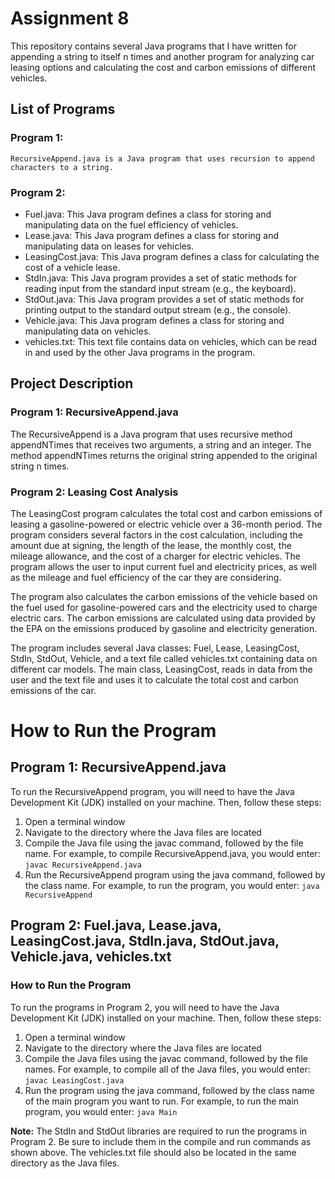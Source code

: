 # Assignment 8

This repository contains several Java programs that I have written for appending a string to itself n times and another program for analyzing car leasing options and calculating the cost and carbon emissions of different vehicles.

## List of Programs

### Program 1: 
    RecursiveAppend.java is a Java program that uses recursion to append characters to a string.

### Program 2: 
   - Fuel.java: This Java program defines a class for storing and manipulating data on the fuel efficiency of vehicles.
   - Lease.java: This Java program defines a class for storing and manipulating data on leases for vehicles.
   - LeasingCost.java: This Java program defines a class for calculating the cost of a vehicle lease.
   - StdIn.java: This Java program provides a set of static methods for reading input from the standard input stream (e.g., the keyboard).
   - StdOut.java: This Java program provides a set of static methods for printing output to the standard output stream (e.g., the console).
   - Vehicle.java: This Java program defines a class for storing and manipulating data on vehicles.
   - vehicles.txt: This text file contains data on vehicles, which can be read in and used by the other Java programs in the program.

## Project Description

### Program 1: RecursiveAppend.java

The RecursiveAppend is a Java program that uses recursive method appendNTimes that receives two arguments, a string and an integer. The method appendNTimes returns the original string appended to the original string n times.

### Program 2: Leasing Cost Analysis

The LeasingCost program calculates the total cost and carbon emissions of leasing a gasoline-powered or electric vehicle over a 36-month period. The program considers several factors in the cost calculation, including the amount due at signing, the length of the lease, the monthly cost, the mileage allowance, and the cost of a charger for electric vehicles. The program allows the user to input current fuel and electricity prices, as well as the mileage and fuel efficiency of the car they are considering.

The program also calculates the carbon emissions of the vehicle based on the fuel used for gasoline-powered cars and the electricity used to charge electric cars. The carbon emissions are calculated using data provided by the EPA on the emissions produced by gasoline and electricity generation.

The program includes several Java classes: Fuel, Lease, LeasingCost, StdIn, StdOut, Vehicle, and a text file called vehicles.txt containing data on different car models. The main class, LeasingCost, reads in data from the user and the text file and uses it to calculate the total cost and carbon emissions of the car.

# How to Run the Program

## Program 1: RecursiveAppend.java

To run the RecursiveAppend program, you will need to have the Java Development Kit (JDK) installed on your machine. Then, follow these steps:

1. Open a terminal window
2. Navigate to the directory where the Java files are located
3. Compile the Java file using the javac command, followed by the file name. For example, to compile RecursiveAppend.java, you would enter: `javac RecursiveAppend.java`
4. Run the RecursiveAppend program using the java command, followed by the class name. For example, to run the program, you would enter: `java RecursiveAppend`

## Program 2: Fuel.java, Lease.java, LeasingCost.java, StdIn.java, StdOut.java, Vehicle.java, vehicles.txt

### How to Run the Program

To run the programs in Program 2, you will need to have the Java Development Kit (JDK) installed on your machine. Then, follow these steps:

1. Open a terminal window
2. Navigate to the directory where the Java files are located
3. Compile the Java files using the javac command, followed by the file names. For example, to compile all of the Java files, you would enter: `javac LeasingCost.java`
4. Run the program using the java command, followed by the class name of the main program you want to run. For example, to run the main program, you would enter: `java Main`

**Note:** The StdIn and StdOut libraries are required to run the programs in Program 2. Be sure to include them in the compile and run commands as shown above. The vehicles.txt file should also be located in the same directory as the Java files.
